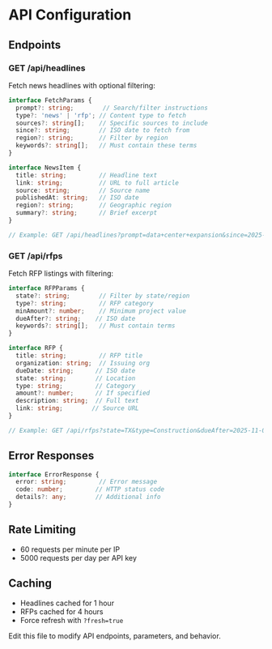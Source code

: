 # API Configuration

## Endpoints

### GET /api/headlines

Fetch news headlines with optional filtering:

```typescript
interface FetchParams {
  prompt?: string;        // Search/filter instructions
  type?: 'news' | 'rfp'; // Content type to fetch
  sources?: string[];    // Specific sources to include
  since?: string;        // ISO date to fetch from
  region?: string;       // Filter by region
  keywords?: string[];   // Must contain these terms
}

interface NewsItem {
  title: string;         // Headline text
  link: string;          // URL to full article
  source: string;        // Source name
  publishedAt: string;   // ISO date
  region?: string;       // Geographic region
  summary?: string;      // Brief excerpt
}

// Example: GET /api/headlines?prompt=data+center+expansion&since=2025-10-16
```

### GET /api/rfps

Fetch RFP listings with filtering:

```typescript
interface RFPParams {
  state?: string;        // Filter by state/region
  type?: string;         // RFP category
  minAmount?: number;    // Minimum project value
  dueAfter?: string;    // ISO date
  keywords?: string[];   // Must contain terms
}

interface RFP {
  title: string;         // RFP title
  organization: string;  // Issuing org
  dueDate: string;      // ISO date
  state: string;        // Location
  type: string;         // Category
  amount?: number;      // If specified
  description: string;  // Full text
  link: string;        // Source URL
}

// Example: GET /api/rfps?state=TX&type=Construction&dueAfter=2025-11-01
```

## Error Responses

```typescript
interface ErrorResponse {
  error: string;         // Error message
  code: number;         // HTTP status code
  details?: any;        // Additional info
}
```

## Rate Limiting

- 60 requests per minute per IP
- 5000 requests per day per API key

## Caching

- Headlines cached for 1 hour
- RFPs cached for 4 hours
- Force refresh with `?fresh=true`

Edit this file to modify API endpoints, parameters, and behavior.